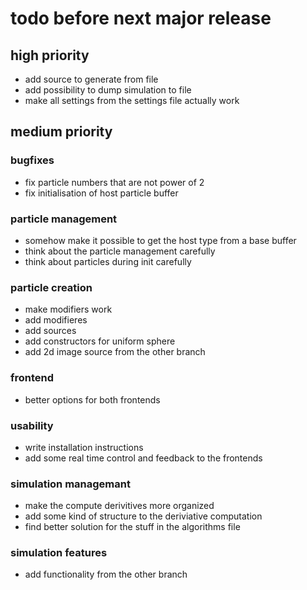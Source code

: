 # todo before next major release

## high priority

- add source to generate from file
- add possibility to dump simulation to file
- make all settings from the settings file actually work

## medium priority

### bugfixes
- fix particle numbers that are not power of 2
- fix initialisation of host particle buffer

### particle management
- somehow make it possible to get the host type from a base buffer
- think about the particle management carefully
- think about particles during init carefully

### particle creation
- make modifiers work
- add modifieres
- add sources
- add constructors for uniform sphere
- add 2d image source from the other branch

### frontend
- better options for both frontends

### usability
- write installation instructions
- add some real time control and feedback to the frontends

### simulation managemant
- make the compute derivitives more organized
- add some kind of structure to the deriviative computation
- find better solution for the stuff in the algorithms file

### simulation features
- add functionality from the other branch

